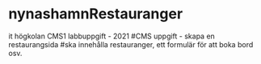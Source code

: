 # nynashamnRestauranger
it högkolan CMS1 labbuppgift - 2021
#CMS uppgift - skapa en restaurangsida 
#ska innehålla restauranger, ett formulär för att boka bord osv.
